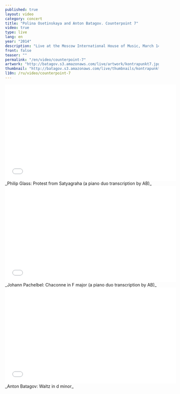 ```yaml
---
published: true
layout: video
category: concert
title: "Polina Osetinskaya and Anton Batagov. Counterpoint 7"
video: true
type: live
lang: en
year: "2014"
description: "Live at the Moscow International House of Music, March 14, 2014 (Glass, Pachelbel, Batagov)"
front: false
teaser: ""
permalink: "/en/video/counterpoint-7"
artwork: "http://batagov.s3.amazonaws.com/live/artwork/kontrapunkt7.jpg"
thumbnail: "http://batagov.s3.amazonaws.com/live/thumbnails/kontrapunkt7_thumb.jpg"
l10n: /ru/video/counterpoint-7
---
```


<iframe id="part-1" width="560" height="315" src="//www.youtube.com/embed/PT4u6wpPmyw" frameborder="0" allowfullscreen></iframe>
_Philip Glass: Protest from Satyagraha (a piano duo transcription by AB)_  
  
<iframe id="part-2" width="560" height="315" src="//www.youtube.com/embed/jHzxiB6-xqc" frameborder="0" allowfullscreen></iframe>
_Johann Pachelbel: Chaconne in F major (a piano duo transcription by AB)_  
  
<iframe id="part-3" width="560" height="315" src="//www.youtube.com/embed/rL41QRvQeqQ" frameborder="0" allowfullscreen></iframe>
_Anton Batagov: Waltz in d minor_  